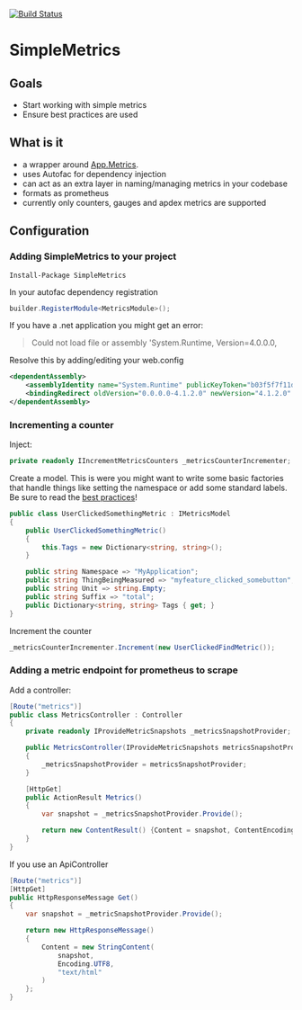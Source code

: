 [![Build Status](https://travis-ci.org/SylvesterMachielse/SimpleMetrics.svg?branch=master)](https://travis-ci.org/SylvesterMachielse/SimpleMetrics)
# SimpleMetrics

## Goals
* Start working with simple metrics 
* Ensure best practices are used

## What is it
* a wrapper around [App.Metrics](https://www.app-metrics.io). 
* uses Autofac for dependency injection
* can act as an extra layer in naming/managing metrics in your codebase
* formats as prometheus
* currently only counters, gauges and apdex metrics are supported

## Configuration

### Adding SimpleMetrics to your project
``` 
Install-Package SimpleMetrics
```

In your autofac dependency registration
```csharp
builder.RegisterModule<MetricsModule>();
```

If you have a .net application you might get an error:

> Could not load file or assembly 'System.Runtime, Version=4.0.0.0, 

Resolve this by adding/editing your web.config

```xml
<dependentAssembly>
    <assemblyIdentity name="System.Runtime" publicKeyToken="b03f5f7f11d50a3a" culture="neutral" />
    <bindingRedirect oldVersion="0.0.0.0-4.1.2.0" newVersion="4.1.2.0" />
</dependentAssembly>
```

### Incrementing a counter
Inject:
```csharp
private readonly IIncrementMetricsCounters _metricsCounterIncrementer;
```

Create a model. This is were you might want to write some basic factories that handle things like setting the namespace or add some standard labels. Be sure to read the [best practices](https://prometheus.io/docs/practices/naming/)!

```csharp
public class UserClickedSomethingMetric : IMetricsModel
{
    public UserClickedSomethingMetric()
    {
        this.Tags = new Dictionary<string, string>();
    }

    public string Namespace => "MyApplication";
    public string ThingBeingMeasured => "myfeature_clicked_somebutton";
    public string Unit => string.Empty;
    public string Suffix => "total";
    public Dictionary<string, string> Tags { get; }
}
```

Increment the counter
```csharp
_metricsCounterIncrementer.Increment(new UserClickedFindMetric());
``` 

### Adding a metric endpoint for prometheus to scrape
Add a controller:

```csharp
[Route("metrics")]
public class MetricsController : Controller
{
    private readonly IProvideMetricSnapshots _metricsSnapshotProvider;

    public MetricsController(IProvideMetricSnapshots metricsSnapshotProvider)
    {
        _metricsSnapshotProvider = metricsSnapshotProvider;
    }

    [HttpGet]
    public ActionResult Metrics()
    {
        var snapshot = _metricsSnapshotProvider.Provide();

        return new ContentResult() {Content = snapshot, ContentEncoding = Encoding.UTF8, ContentType = "text/html"};
    }
}
```

If you use an ApiController
```csharp
[Route("metrics")]
[HttpGet]
public HttpResponseMessage Get()
{
    var snapshot = _metricSnapshotProvider.Provide();

    return new HttpResponseMessage()
    {
        Content = new StringContent(
            snapshot,
            Encoding.UTF8,
            "text/html"
        )
    };
}
```
